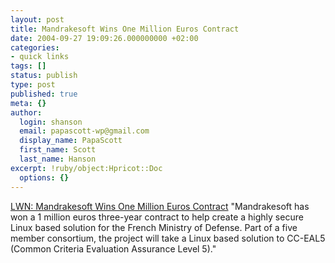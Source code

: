 ```yaml
---
layout: post
title: Mandrakesoft Wins One Million Euros Contract
date: 2004-09-27 19:09:26.000000000 +02:00
categories:
- quick links
tags: []
status: publish
type: post
published: true
meta: {}
author:
  login: shanson
  email: papascott-wp@gmail.com
  display_name: PapaScott
  first_name: Scott
  last_name: Hanson
excerpt: !ruby/object:Hpricot::Doc
  options: {}
---
```

<p><a href="http://lwn.net/Articles/103480/" title="LWN: Mandrakesoft Wins One Million Euros Contract">LWN: Mandrakesoft Wins One Million Euros Contract</a> "Mandrakesoft has won a 1 million euros three-year contract to help create a highly secure Linux based solution for the French Ministry of Defense. Part of a five member consortium, the project will take a Linux based solution to CC-EAL5 (Common Criteria Evaluation Assurance Level 5)."</p>

